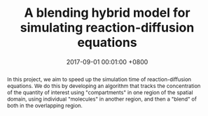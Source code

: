 ---
title:          "A blending hybrid model for simulating reaction-diffusion equations"
selected:       false
pub:            "Undergraduate Summer Research Project"
date:           2017-09-01 00:01:00 +0800  # so the site can order them correctly

abstract: >-
  In this project, we aim to speed up the simulation time of reaction-diffusion equations. 
  We do this by developing an algorithm that tracks the concentration of the quantity of interest using "compartments" in one region of the spatial domain, using individual "molecules" in another region, and then a "blend" of both in the overlapping region. 
# $\LaTeX$ is supported. $a=b+c$.

pub_last:       <span class="badge badge-info">PDEs</span> <span class="badge badge-info">Reaction-Diffusion</span>

cover: /assets/images/blending.jpg
authors:
  - K. Pentland
  - C. A. Yates
links:
  Presentation: /assets/docs/blending_presentation.pdf
  # arXiv: https://arxiv.org/abs/2106.10139
  # Code: https://github.com/kpentland/StochasticParareal
---